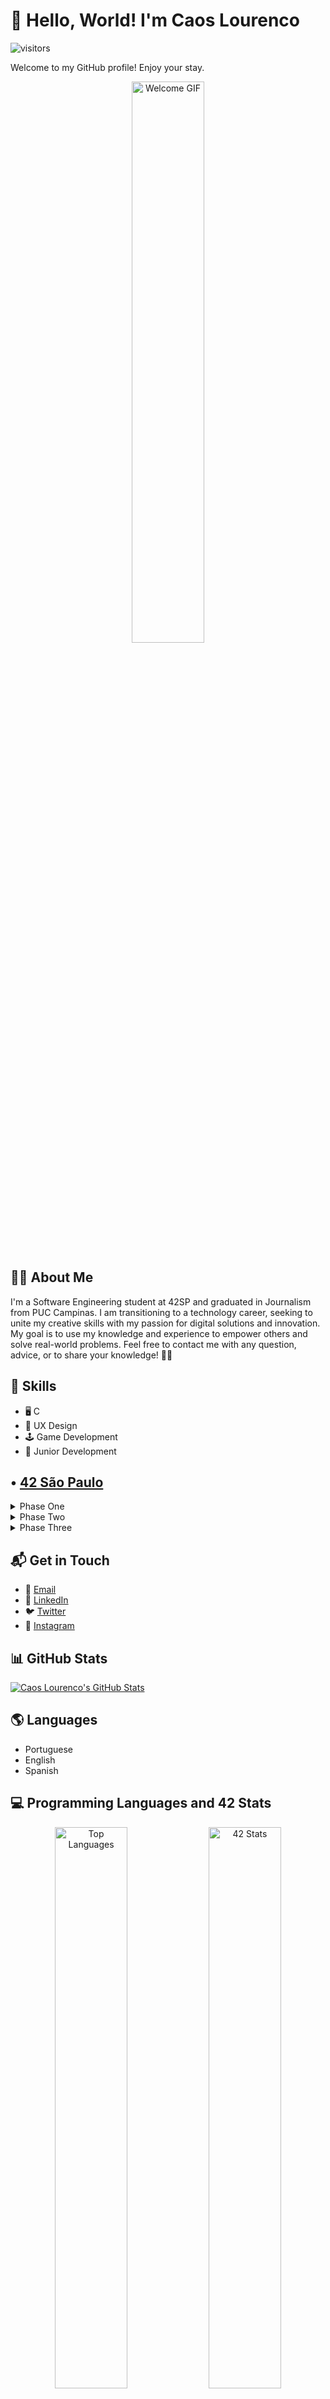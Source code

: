 # 👋 Hello, World! I'm Caos Lourenco
![visitors](https://visitor-badge.glitch.me/badge?page_id=caoslourenco.caoslourenco)

Welcome to my GitHub profile! Enjoy your stay.

<p align="center">
  <img src="https://media.giphy.com/media/L1R1tvI9svkIWwpVYr/giphy.gif" alt="Welcome GIF" width="48%" />
  <div>
    
## 👨‍💻 About Me
I'm a Software Engineering student at 42SP and graduated in Journalism from PUC Campinas. I am transitioning to a technology career, seeking to unite my creative skills with my passion for digital solutions and innovation. My goal is to use my knowledge and experience to empower others and solve real-world problems. Feel free to contact me with any question, advice, or to share your knowledge! 🖖🦦

## 🚀 Skills
- 🖥️ C
- 🎨 UX Design
- 🕹️ Game Development
- 🌱 Junior Development


## • [42 São Paulo](https://www.42sp.org.br/ "42 São Paulo")

<details>
<summary>Phase One</summary>
<div>
    </br>
    <img title="libft" height="100" src="https://badge42.herokuapp.com/api/stats/clourenc?cursus=libft">
    </br>
      </br>
    <img title="gnl" height="100" src="https://badge42.herokuapp.com/api/stats/clourenc?cursus=libft">
    </br>
      </br>
    <img title="printf" height="100" src="https://badge42.herokuapp.com/api/stats/clourenc?cursus=libft">
    </br>
      </br>
    <img title="born" height="100" src="https://badge42.herokuapp.com/api/stats/clourenc?cursus=libft">
    </br>
      </br>
    <img title="pipex" height="100" src="https://badge42.herokuapp.com/api/stats/clourenc?cursus=libft">
    </br>
</div>
</details>
</details>
<details>
<summary>Phase Two</summary>
<div>
    </br>
    <img title="push_swap" height="100" src="https://badge42.herokuapp.com/api/stats/clourenc?cursus=libft">
    </br>
      </br>
    <img title="Minishell" height="100" src="https://badge42.herokuapp.com/api/stats/clourenc?cursus=libft">
    </br>
      </br>
    <img title="philo" height="100" src="https://badge42.herokuapp.com/api/stats/clourenc?cursus=libft">
    </br>
      </br>
    <img title="net" height="100" src="https://badge42.herokuapp.com/api/stats/clourenc?cursus=libft">
    </br>
      </br>
    <img title="cub3d" height="100" src="https://badge42.herokuapp.com/api/stats/clourenc?cursus=libft">
    </br>
</div>
</details>
</details>
<details>
<summary>Phase Three</summary>
<div>
    </br>
    <img title="cpp" height="100" src="https://badge42.herokuapp.com/api/stats/clourenc?cursus=libft">
    </br>
      </br>
    <img title="inception" height="100" src="https://badge42.herokuapp.com/api/stats/clourenc?cursus=libft">
    </br>
      </br>
    <img title="webserver" height="100" src="https://badge42.herokuapp.com/api/stats/clourenc?cursus=libft">
    </br>
      </br>
    <img title="transcend" height="100" src="https://badge42.herokuapp.com/api/stats/clourenc?cursus=libft">
    </br>
</div>
</details>
</details>


## 📬 Get in Touch
- 📧 [Email](mailto:clourenc@student.42sp.org.br)
- 💼 [LinkedIn](https://linkedin.com.br/in/camilla-lourenco)
- 🐦 [Twitter](https://twitter.com/caoslourenco)
- 🤳 [Instagram](https://www.instagram.com/caoslourenco/)


## 📊 GitHub Stats
[![Caos Lourenco's GitHub Stats](https://github-readme-stats.vercel.app/api?username=caoslourenco&show_icons=true&bg_color=0d1117&title_color=8b949e&icon_color=58a6ff&text_color=c9d1d9)](https://github.com/caoslourenco/github-readme-stats)

## 🌎 Languages
- Portuguese
- English
- Spanish
  
## 💻 Programming Languages and 42 Stats
<p align="center">
  <img src="https://github-readme-stats.vercel.app/api/top-langs/?username=caoslourenco&layout=compact&bg_color=0d1117&title_color=8b949e&icon_color=58a6ff&text_color=c9d1d9" alt="Top Languages" width="48%" />
  <img src="https://badge42.vercel.app/api/v2/cl44ys7sc00310al9y8zqnige/stats?cursusId=21&coalitionId=undefined" alt="42 Stats" width="48%" />
</p>


---

<img title="An animated joke." src="https://readme-typing-svg.herokuapp.com/?width=500&height=30&font=Roboto&color=adbac7&vCenter=true&size=16&duration=4000&lines=%E2%80%A2+I'm+so+good+at+programming+that+sometimes+even+the+computer+is+surprised.;%E2%80%A2+I+don't+see+bugs+in+my+code%2C+just+unexpected+features.;%E2%80%A2+I+don't+always+test+my+code%2C+but+when+I+do%2C+I+do+it+in+production.;%E2%80%A2+I'm+not+lazy%2C+I'm+just+in+energy+saving+mode.;%E2%80%A2+If+life+gives+you+lemons%2C+write+a+script+to+squeeze+them.;%E2%80%A2+My+code+never+has+errors%2C+it+just+develops+random+features.;%E2%80%A2+I+don't+call+it+procrastination%2C+I+call+it+'deadline-driven+programming'.;%E2%80%A2+I'm+not+a+coder%2C+I'm+a+problem+solver+that+uses+code.;%E2%80%A2+I+don't+drink+coffee+to+code%2C+I+code+to+drink+coffee.;%E2%80%A2+I'm+not+addicted+to+coding%2C+just+highly+committed.">
</details>
<!-- Herobrine: I'm still here, boy. -->
